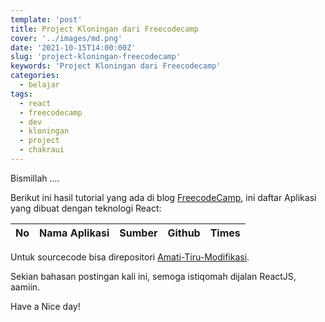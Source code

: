 ```yaml
---
template: 'post'
title: Project Kloningan dari Freecodecamp
cover: '../images/md.png'
date: '2021-10-15T14:00:00Z'
slug: 'project-kloningan-freecodecamp'
keywords: 'Project Kloningan dari Freecodecamp'
categories:
  - belajar
tags:
  - react
  - freecodecamp
  - dev
  - kloningan
  - project
  - chakraui
---
```


Bismillah ....

Berikut ini hasil tutorial yang ada di blog [FreecodeCamp](https://www.freecodecamp.org/), ini daftar Aplikasi yang dibuat dengan teknologi React:

|  No   | Nama Aplikasi | Sumber | Github | Times |
| :---: | :-----------: | :----: | :----: | :---: |

Untuk sourcecode bisa direpositori [Amati-Tiru-Modifikasi](https://github.com/amati-tiru-modifikasi).

Sekian bahasan postingan kali ini, semoga istiqomah dijalan ReactJS, aamiin.

Have a Nice day!
